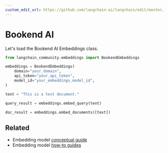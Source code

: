```yaml
---
custom_edit_url: https://github.com/langchain-ai/langchain/edit/master/docs/docs/integrations/text_embedding/bookend.ipynb
---
```

# Bookend AI

Let's load the Bookend AI Embeddings class.


```python
from langchain_community.embeddings import BookendEmbeddings
```


```python
embeddings = BookendEmbeddings(
    domain="your_domain",
    api_token="your_api_token",
    model_id="your_embeddings_model_id",
)
```


```python
text = "This is a test document."
```


```python
query_result = embeddings.embed_query(text)
```


```python
doc_result = embeddings.embed_documents([text])
```


## Related

- Embedding model [conceptual guide](/docs/concepts/#embedding-models)
- Embedding model [how-to guides](/docs/how_to/#embedding-models)
